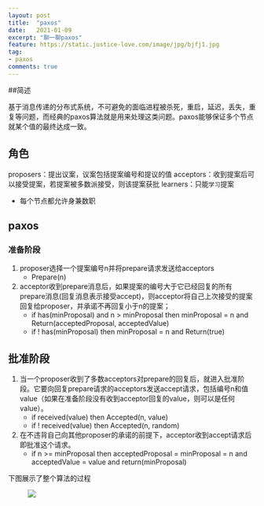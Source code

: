 ```yaml
---
layout: post
title:  "paxos"
date:   2021-01-09
excerpt: "聊一聊paxos"
feature: https://static.justice-love.com/image/jpg/bjfj1.jpg
tag:
- paxos
comments: true
---
```


##简述

基于消息传递的分布式系统，不可避免的面临进程被杀死，重启，延迟，丢失，重复等问题，而经典的paxos算法就是用来处理这类问题。paxos能够保证多个节点就某个值的最终达成一致。

## 角色

proposers：提出议案，议案包括提案编号和提议的值
acceptors：收到提案后可以接受提案，若提案被多数派接受，则该提案获批
learners：只能`学习`提案

* 每个节点都允许身兼数职

## paxos

### 准备阶段

1. proposer选择一个提案编号n并将prepare请求发送给acceptors
   * Prepare(n)
2. acceptor收到prepare消息后，如果提案的编号大于它已经回复的所有prepare消息(回复消息表示接受accept)，则acceptor将自己上次接受的提案回复给proposer，并承诺不再回复小于n的提案；
   * if has(minProposal) and n > minProposal then minProposal = n and Return(acceptedProposal, acceptedValue)   
   * if ! has(minProposal) then minProposal = n and Return(true)

## 批准阶段

1. 当一个proposer收到了多数acceptors对prepare的回复后，就进入批准阶段。它要向回复prepare请求的acceptors发送accept请求，包括编号n和值value（如果在准备阶段没有收到acceptor回复的value，则可以是任何value）。
   * if received(value) then Accepted(n, value)
   * if ! received(value) then Accepted(n, random)
2. 在不违背自己向其他proposer的承诺的前提下，acceptor收到accept请求后即批准这个请求。
   * if n >= minProposal then acceptedProposal = minProposal = n and acceptedValue = value and return(minProposal)
   
下图展示了整个算法的过程
<figure>
    <img src="{{ site.staticUrl }}/image/jpg/paxos.jpg" />
</figure>
